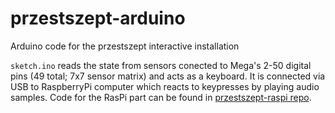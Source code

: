 # przestszept-arduino
Arduino code for the przestszept interactive installation

`sketch.ino` reads the state from sensors conected to Mega's 2-50 digital
pins (49 total; 7x7 sensor matrix) and acts as a keyboard. It is
connected via USB to RaspberryPi computer which reacts to keypresses by
playing audio samples. Code for the RasPi part can be found in
[przestszept-raspi repo](https://github.com/mczyzewski/przestszept-raspi).
